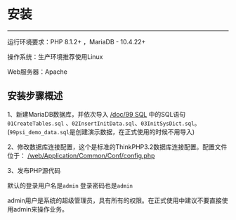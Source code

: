 # 安装

---

运行环境要求：PHP 8.1.2+ ，MariaDB - 10.4.22+

操作系统：生产环境推荐使用Linux

Web服务器：Apache

## 安装步骤概述
1、新建MariaDB数据库，并依次导入 [/doc/99 SQL]( https://gitee.com/crm8000/PSI/tree/master/doc/99%20SQL ) 中的SQL语句
`01CreateTables.sql` 、`02InsertInitData.sql`、`03InitSysDict.sql`。
(`99psi_demo_data.sql`是创建演示数据，在正式使用的时候不用导入)

2、修改数据库连接配置，这个是标准的ThinkPHP3.2数据库连接配置。配置文件位于：
[ /web/Application/Common/Conf/config.php ]( https://gitee.com/crm8000/PSI/blob/master/web/Application/Common/Conf/config.php )

3、发布PHP源代码

默认的登录用户名是`admin` 登录密码也是`admin`

admin用户是系统的超级管理员，具有所有的权限。在正式使用中建议不要直接使用admin来操作业务。

